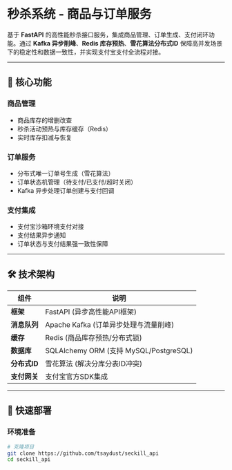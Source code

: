 # 秒杀系统 - 商品与订单服务

基于 **FastAPI** 的高性能秒杀接口服务，集成商品管理、订单生成、支付闭环功能。通过 **Kafka 异步削峰**、**Redis 库存预热**、**雪花算法分布式ID** 保障高并发场景下的稳定性和数据一致性，并实现支付宝支付全流程对接。

---

## 🌟 核心功能

### 商品管理
- 商品库存的增删改查
- 秒杀活动预热与库存缓存（Redis）
- 实时库存扣减与恢复

### 订单服务
- 分布式唯一订单号生成（雪花算法）
- 订单状态机管理（待支付/已支付/超时关闭）
- Kafka 异步处理订单创建与支付回调

### 支付集成
- 支付宝沙箱环境支付对接
- 支付结果异步通知
- 订单状态与支付结果强一致性保障

---

## 🛠️ 技术架构

| 组件              | 说明                                                                 |
|-------------------|--------------------------------------------------------------------|
| **框架**          | FastAPI (异步高性能API框架)                                         |
| **消息队列**      | Apache Kafka (订单异步处理与流量削峰)                               |
| **缓存**          | Redis (商品库存预热/分布式锁)                                       |
| **数据库**        | SQLAlchemy ORM (支持 MySQL/PostgreSQL)                             |
| **分布式ID**      | 雪花算法 (解决分库分表ID冲突)                                       |
| **支付网关**      | 支付宝官方SDK集成                                                   |

---

## 🚀 快速部署

### 环境准备
```bash
# 克隆项目
git clone https://github.com/tsaydust/seckill_api
cd seckill_api
